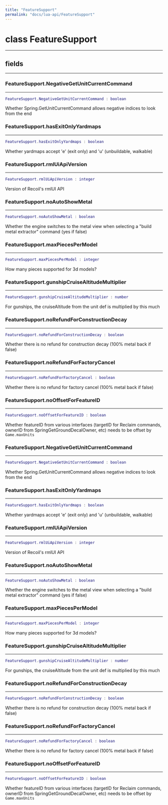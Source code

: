```yaml
---
title: "FeatureSupport"
permalink: "docs/lua-api/FeatureSupport"
---
```

# class FeatureSupport











---



## fields
---

### FeatureSupport.NegativeGetUnitCurrentCommand
---
```lua
FeatureSupport.NegativeGetUnitCurrentCommand : boolean
```



Whether Spring.GetUnitCurrentCommand allows negative indices to look from the end








### FeatureSupport.hasExitOnlyYardmaps
---
```lua
FeatureSupport.hasExitOnlyYardmaps : boolean
```



Whether yardmaps accept 'e' (exit only) and 'u' (unbuildable, walkable)








### FeatureSupport.rmlUiApiVersion
---
```lua
FeatureSupport.rmlUiApiVersion : integer
```



Version of Recoil's rmlUI API








### FeatureSupport.noAutoShowMetal
---
```lua
FeatureSupport.noAutoShowMetal : boolean
```



Whether the engine switches to the metal view when selecting a "build metal extractor" command (yes if false)








### FeatureSupport.maxPiecesPerModel
---
```lua
FeatureSupport.maxPiecesPerModel : integer
```



How many pieces supported for 3d models?








### FeatureSupport.gunshipCruiseAltitudeMultiplier
---
```lua
FeatureSupport.gunshipCruiseAltitudeMultiplier : number
```



For gunships, the cruiseAltitude from the unit def is multiplied by this much








### FeatureSupport.noRefundForConstructionDecay
---
```lua
FeatureSupport.noRefundForConstructionDecay : boolean
```



Whether there is no refund for construction decay (100% metal back if false)








### FeatureSupport.noRefundForFactoryCancel
---
```lua
FeatureSupport.noRefundForFactoryCancel : boolean
```



Whether there is no refund for factory cancel (100% metal back if false)








### FeatureSupport.noOffsetForFeatureID
---
```lua
FeatureSupport.noOffsetForFeatureID : boolean
```



Whether featureID from various interfaces (targetID for Reclaim commands, ownerID from SpringGetGroundDecalOwner, etc) needs to be offset by `Game.maxUnits`








### FeatureSupport.NegativeGetUnitCurrentCommand
---
```lua
FeatureSupport.NegativeGetUnitCurrentCommand : boolean
```



Whether Spring.GetUnitCurrentCommand allows negative indices to look from the end








### FeatureSupport.hasExitOnlyYardmaps
---
```lua
FeatureSupport.hasExitOnlyYardmaps : boolean
```



Whether yardmaps accept 'e' (exit only) and 'u' (unbuildable, walkable)








### FeatureSupport.rmlUiApiVersion
---
```lua
FeatureSupport.rmlUiApiVersion : integer
```



Version of Recoil's rmlUI API








### FeatureSupport.noAutoShowMetal
---
```lua
FeatureSupport.noAutoShowMetal : boolean
```



Whether the engine switches to the metal view when selecting a "build metal extractor" command (yes if false)








### FeatureSupport.maxPiecesPerModel
---
```lua
FeatureSupport.maxPiecesPerModel : integer
```



How many pieces supported for 3d models?








### FeatureSupport.gunshipCruiseAltitudeMultiplier
---
```lua
FeatureSupport.gunshipCruiseAltitudeMultiplier : number
```



For gunships, the cruiseAltitude from the unit def is multiplied by this much








### FeatureSupport.noRefundForConstructionDecay
---
```lua
FeatureSupport.noRefundForConstructionDecay : boolean
```



Whether there is no refund for construction decay (100% metal back if false)








### FeatureSupport.noRefundForFactoryCancel
---
```lua
FeatureSupport.noRefundForFactoryCancel : boolean
```



Whether there is no refund for factory cancel (100% metal back if false)








### FeatureSupport.noOffsetForFeatureID
---
```lua
FeatureSupport.noOffsetForFeatureID : boolean
```



Whether featureID from various interfaces (targetID for Reclaim commands, ownerID from SpringGetGroundDecalOwner, etc) needs to be offset by `Game.maxUnits`









